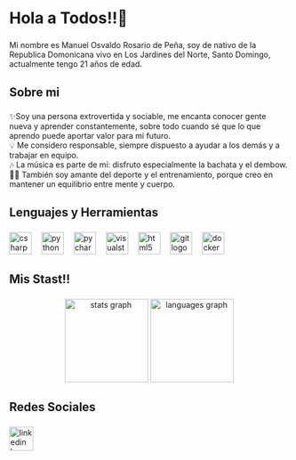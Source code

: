 <h1 align="left">Hola a Todos!!👋</h1>

###

<p align="left">Mi nombre es Manuel Osvaldo Rosario de Peña, soy de nativo de la Republica Domonicana vivo en Los Jardines del Norte, Santo Domingo, actualmente tengo 21 años de edad.</p>

###

<h2 align="left">Sobre mi</h2>

###

<p align="left">✨Soy una persona extrovertida y sociable, me encanta conocer gente nueva y aprender constantemente, sobre todo cuando sé que lo que aprendo puede aportar valor para mi futuro.<br>💡 Me considero responsable, siempre dispuesto a ayudar a los demás y a trabajar en equipo.<br>🎶 La música es parte de mí: disfruto especialmente la bachata y el dembow.<br>🏋️‍♂️ También soy amante del deporte y el entrenamiento, porque creo en mantener un equilibrio entre mente y cuerpo.</p>

###

<h2 align="left">Lenguajes y Herramientas</h2>

###

<div align="left">
  <img src="https://cdn.jsdelivr.net/gh/devicons/devicon/icons/csharp/csharp-original.svg" height="40" alt="csharp logo"  />
  <img width="10" />
  <img src="https://cdn.jsdelivr.net/gh/devicons/devicon/icons/python/python-original.svg" height="40" alt="python logo"  />
  <img width="10" />
  <img src="https://cdn.jsdelivr.net/gh/devicons/devicon/icons/pycharm/pycharm-original.svg" height="40" alt="pycharm logo"  />
  <img width="10" />
  <img src="https://cdn.jsdelivr.net/gh/devicons/devicon/icons/visualstudio/visualstudio-plain.svg" height="40" alt="visualstudio logo"  />
  <img width="10" />
  <img src="https://cdn.jsdelivr.net/gh/devicons/devicon/icons/html5/html5-original.svg" height="40" alt="html5 logo"  />
  <img width="10" />
  <img src="https://cdn.jsdelivr.net/gh/devicons/devicon/icons/git/git-original.svg" height="40" alt="git logo"  />
  <img width="10" />
  <img src="https://cdn.jsdelivr.net/gh/devicons/devicon/icons/docker/docker-original.svg" height="40" alt="docker logo"  />
</div>

###

<h2 align="left">Mis Stast!!</h2>

###

<div align="center">
  <img src="https://github-readme-stats.vercel.app/api?username=Manuel23Rosario&hide_title=false&hide_rank=false&show_icons=true&include_all_commits=true&count_private=true&disable_animations=false&theme=dracula&locale=en&hide_border=false&order=1" height="150" alt="stats graph"  />
  <img src="https://github-readme-stats.vercel.app/api/top-langs?username=Manuel23Rosario&locale=en&hide_title=false&layout=compact&card_width=320&langs_count=5&theme=dracula&hide_border=false&order=2" height="150" alt="languages graph"  />
</div>

###

<h2 align="left">Redes Sociales</h2>

###

<div align="left">
<img src="https://img.shields.io/static/v1?message=LinkedIn&logo=linkedin&label=&color=0077B5&logoColor=white&labelColor=&style=flat" height="43" alt="linkedin logo"  />
</div>

###
